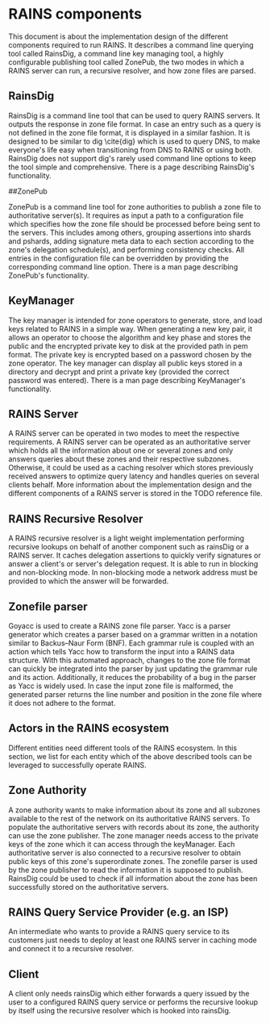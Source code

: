 # RAINS components

This document is about the implementation design of the different components required to run RAINS.
It describes a command line querying tool called RainsDig, a command line key managing tool, a
highly configurable publishing tool called ZonePub, the two modes in which a RAINS server can run, a
recursive resolver, and how zone files are parsed.

## RainsDig

RainsDig is a command line tool that can be used to query RAINS servers. It outputs the response in
zone file format. In case an entry such as a query is not defined in the zone file format, it is
displayed in a similar fashion. It is designed to be similar to dig \cite{dig} which is used to
query DNS, to make everyone's life easy when transitioning from DNS to RAINS or using both. RainsDig
does not support dig's rarely used command line options to keep the tool simple and comprehensive.
There is a page describing RainsDig's functionality.

##ZonePub

ZonePub is a command line tool for zone authorities to publish a zone file to authoritative
server(s). It requires as input a path to a configuration file which specifies how the zone file
should be processed before being sent to the servers. This includes among others, grouping
assertions into shards and pshards, adding signature meta data to each section according to the
zone's delegation schedule(s), and performing consistency checks. All entries in the configuration
file can be overridden by providing the corresponding command line option. There is a man page
describing ZonePub's functionality.

## KeyManager

The key manager is intended for zone operators to generate, store, and load keys related to RAINS in
a simple way. When generating a new key pair, it allows an operator to choose the algorithm and key
phase and stores the public and the encrypted private key to disk at the provided path in pem
format. The private key is encrypted based on a password chosen by the zone operator. The key
manager can display all public keys stored in a directory and decrypt and print a private key
(provided the correct password was entered). There is a man page describing KeyManager's
functionality.

## RAINS Server

A RAINS server can be operated in two modes to meet the respective requirements. A RAINS server can
be operated as an authoritative server which holds all the information about one or several zones
and only answers queries about these zones and their respective subzones. Otherwise, it could be
used as a caching resolver which stores previously received answers to optimize query latency and
handles queries on several clients behalf. More information about the implementation design and the
different components of a RAINS server is stored in the TODO reference file.

## RAINS Recursive Resolver

A RAINS recursive resolver is a light weight implementation performing recursive lookups on behalf
of another component such as rainsDig or a RAINS server. It caches delegation assertions to quickly
verify signatures or answer a client's or server's delegation request. It is able to run in blocking
and non-blocking mode. In non-blocking mode a network address must be provided to which the answer
will be forwarded.

## Zonefile parser

Goyacc is used to create a RAINS zone file parser. Yacc is a parser generator which creates a parser
based on a grammar written in a notation similar to Backus–Naur Form (BNF). Each grammar rule is
coupled with an action which tells Yacc how to transform the input into a RAINS data structure. With
this automated approach, changes to the zone file format can quickly be integrated into the parser
by just updating the grammar rule and its action. Additionally, it reduces the probability of a bug
in the parser as Yacc is widely used. In case the input zone file is malformed, the generated parser
returns the line number and position in the zone file where it does not adhere to the format.

## Actors in the RAINS ecosystem

Different entities need different tools of the RAINS ecosystem. In this section, we list for each
entity which of the above described tools can be leveraged to successfully operate RAINS.

## Zone Authority

A zone authority wants to make information about its zone and all subzones available to the rest of
the network on its authoritative RAINS servers. To populate the authoritative servers with records
about its zone, the authority can use the zone publisher. The zone manager needs access to the
private keys of the zone which it can access through the keyManager. Each authoritative server is
also connected to a recursive resolver to obtain public keys of this zone's superordinate zones. The
zonefile parser is used by the zone publisher to read the information it is supposed to publish.
RainsDig could be used to check if all information about the zone has been successfully stored on
the authoritative servers.

## RAINS Query Service Provider (e.g. an ISP)

An intermediate who wants to provide a RAINS query service to its customers just needs to deploy at
least one RAINS server in caching mode and connect it to a recursive resolver.

## Client

A client only needs rainsDig which either forwards a query issued by the user to a configured RAINS
query service or performs the recursive lookup by itself using the recursive resolver which is
hooked into rainsDig.
